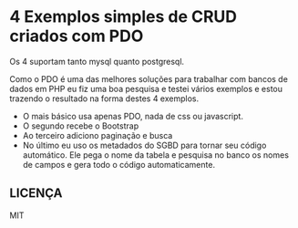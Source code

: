 # 4 Exemplos simples de CRUD criados com PDO

Os 4 suportam tanto mysql quanto postgresql.

Como o PDO é uma das melhores soluções para trabalhar com bancos de dados em PHP eu fiz uma boa pesquisa e testei vários exemplos e estou trazendo o resultado na forma destes 4 exemplos.

- O mais básico usa apenas PDO, nada de css ou javascript.
- O segundo recebe o Bootstrap
- Ao terceiro adiciono paginação e busca
- No último eu uso os metadados do SGBD para tornar seu código automático. Ele pega o nome da tabela e pesquisa no banco os nomes de campos e gera todo o código automaticamente.

## LICENÇA

MIT
